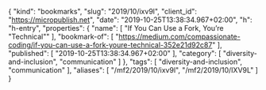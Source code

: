 {
  "kind": "bookmarks",
  "slug": "2019/10/ixv9l",
  "client_id": "https://micropublish.net",
  "date": "2019-10-25T13:38:34.967+02:00",
  "h": "h-entry",
  "properties": {
    "name": [
      "If You Can Use a Fork, You’re \"Technical\""
    ],
    "bookmark-of": [
      "https://medium.com/compassionate-coding/if-you-can-use-a-fork-youre-technical-352e21d92c87"
    ],
    "published": [
      "2019-10-25T13:38:34.967+02:00"
    ],
    "category": [
      "diversity-and-inclusion",
      "communication"
    ]
  },
  "tags": [
    "diversity-and-inclusion",
    "communication"
  ],
  "aliases": [
    "/mf2/2019/10/ixv9l",
    "/mf2/2019/10/IXV9L"
  ]
}
